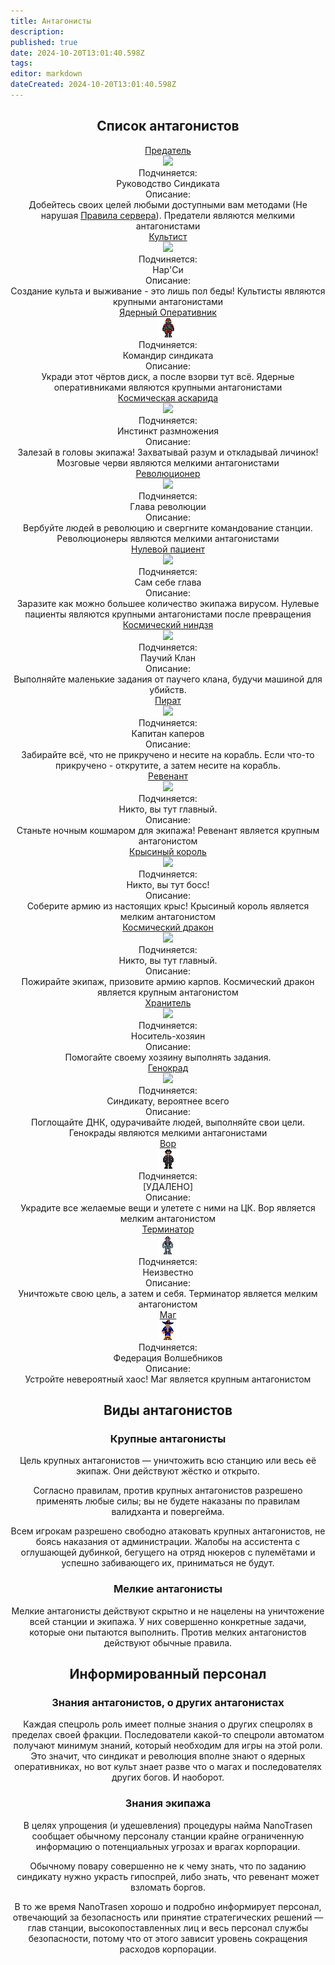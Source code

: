 ```yaml
---
title: Антагонисты
description: 
published: true
date: 2024-10-20T13:01:40.598Z
tags: 
editor: markdown
dateCreated: 2024-10-20T13:01:40.598Z
---
```


<center>
<div class="textcontainer">

  ## Список антагонистов


<div class="rolescontainer">

<div class="role">
<div class="rolename"><a href="/roles/traitor" class="custom-link">Предатель</a></div>
<div class="roleimg"><img src="/roles/antagonists/traitor.png"></div>
<div class="roleheadlabel">Подчиняется:</div>
<div class="rolehead">Руководство Синдиката</div>
<div class="roledesclabel">Описание:</div>  
<div class="roledesc">Добейтесь своих целей любыми доступными вам методами (Не нарушая <a href="/rules" class="custom-link">Правила сервера</a>). Предатели являются мелкими антагонистами</div>  
</div>
  
<div class="role">
<div class="rolename"><a href="/roles/cultist" class="custom-link">Культист</a></div>
<div class="roleimg"><img src="/roles/antagonists/cultist.gif"></div>
<div class="roleheadlabel">Подчиняется:</div>
<div class="rolehead">Нар'Си</div>
<div class="roledesclabel">Описание:</div>  
<div class="roledesc">Создание культа и выживание - это лишь пол беды! Культисты являются крупными антагонистами</div>  
</div>  
  
<div class="role">
<div class="rolename"><a href="/roles/nuclearoperative" class="custom-link">Ядерный Оперативник</a></div>
<div class="roleimg"><img src="/roles/nuclearoperative.png"></div>
<div class="roleheadlabel">Подчиняется:</div>
<div class="rolehead">Командир синдиката</div>
<div class="roledesclabel">Описание:</div>  
<div class="roledesc">Укради этот чёртов диск, а после взорви тут всё. Ядерные оперативниками являются крупными антагонистами</div>  
</div> 

<div class="role">
<div class="rolename"><a href="/roles/corticalBorer" class="custom-link">Космическая аскарида</a></div>
<div class="roleimg"><img src="/roles/antagonists/borer.png"></div>
<div class="roleheadlabel">Подчиняется:</div>
<div class="rolehead">Инстинкт размножения</div>
<div class="roledesclabel">Описание:</div>  
<div class="roledesc">Залезай в головы экипажа! Захватывай разум и откладывай личинок! Мозговые черви являются мелкими антагонистами</div>  
</div> 
  
<div class="role">
<div class="rolename"><a href="/roles/revolution" class="custom-link">Революционер</a></div>
<div class="roleimg"><img src="/roles/antagonists/revolutionman.png"></div>
<div class="roleheadlabel">Подчиняется:</div>
<div class="rolehead">Глава революции</div>
<div class="roledesclabel">Описание:</div>  
<div class="roledesc">Вербуйте людей в революцию и свергните командование станции. Революционеры являются мелкими антагонистами</div>  
</div>   

<div class="role">
<div class="rolename"><a href="/roles/patientzero" class="custom-link">Нулевой пациент</a></div>
<div class="roleimg"><img src="/roles/antagonists/zombie-turnfullhd.png"></div>
<div class="roleheadlabel">Подчиняется:</div>
<div class="rolehead">Сам себе глава</div>
<div class="roledesclabel">Описание:</div>  
<div class="roledesc">Заразите как можно большее количество экипажа вирусом. Нулевые пациенты являются крупными антагонистами после превращения</div>  
</div>     

<div class="role">
<div class="rolename"><a href="/roles/spaceninja" class="custom-link">Космический ниндзя</a></div>
<div class="roleimg"><img src="/roles/antagonists/spaceninja.png"></div>
<div class="roleheadlabel">Подчиняется:</div>
<div class="rolehead">Паучий Клан</div>
<div class="roledesclabel">Описание:</div>  
<div class="roledesc">Выполняйте маленькие задания от паучего клана, будучи машиной для убийств.</div>  
</div>   
 
<div class="role">
<div class="rolename"><a href="/roles/pirate" class="custom-link">Пират</a></div>
<div class="roleimg"><img src="/roles/antagonists/pirate.png"></div>
<div class="roleheadlabel">Подчиняется:</div>
<div class="rolehead">Капитан каперов</div>
<div class="roledesclabel">Описание:</div>  
<div class="roledesc">Забирайте всё, что не прикручено и несите на корабль. Если что-то прикручено - открутите, а затем несите на корабль.</div>  
</div>    
  
<div class="role">
<div class="rolename"><a href="/roles/revenant" class="custom-link">Ревенант</a></div>
<div class="roleimg"><img src="/roles/antagonists/revenant.png"></div>
<div class="roleheadlabel">Подчиняется:</div>
<div class="rolehead">Никто, вы тут главный.</div>
<div class="roledesclabel">Описание:</div>  
<div class="roledesc">Станьте ночным кошмаром для экипажа! Ревенант является крупным антагонистом</div>  
</div>   
  
<div class="role">
<div class="rolename"><a href="/roles/ratking" class="custom-link">Крысиный король</a></div>
<div class="roleimg"><img src="/roles/antagonists/regalrat.png"></div>
<div class="roleheadlabel">Подчиняется:</div>
<div class="rolehead">Никто, вы тут босс!</div>
<div class="roledesclabel">Описание:</div>  
<div class="roledesc">Соберите армию из настоящих крыс! Крысиный король является мелким антагонистом</div>  
</div>     
  
<div class="role">
<div class="rolename"><a href="/roles/spacedragon" class="custom-link">Космический дракон</a></div>
<div class="roleimg"><img src="/roles/antagonists/spacedragon.gif"></div>
<div class="roleheadlabel">Подчиняется:</div>
<div class="rolehead">Никто, вы тут главный.</div>
<div class="roledesclabel">Описание:</div>  
<div class="roledesc">Пожирайте экипаж, призовите армию карпов. Космический дракон является крупным антагонистом</div>  
</div>   

<div class="role">
<div class="rolename"><a href="/roles/guardian" class="custom-link">Хранитель</a></div>
<div class="roleimg"><img src="/roles/antagonists/guardian.png"></div>
<div class="roleheadlabel">Подчиняется:</div>
<div class="rolehead">Носитель-хозяин</div>
<div class="roledesclabel">Описание:</div>  
<div class="roledesc">Помогайте своему хозяину выполнять задания.</div>  
</div>     

<div class="role">
<div class="rolename"><a href="/roles/genestealer" class="custom-link">Генокрад</a></div>
<div class="roleimg"><img src="/roles/antagonists/changeling.gif"></div>
<div class="roleheadlabel">Подчиняется:</div>
<div class="rolehead">Синдикату, вероятнее всего </div>
<div class="roledesclabel">Описание:</div>  
<div class="roledesc">Поглощайте ДНК, одурачивайте людей, выполняйте свои цели. Генокрады являются мелкими антагонистами</div>  
</div>     


<div class="role">
<div class="rolename"><a href="/roles/thief" class="custom-link">Вор</a></div>
<div class="roleimg"><img src="/roles/thief32x32.png"></div>
<div class="roleheadlabel">Подчиняется:</div>
<div class="rolehead">[УДАЛЕНО] </div>
<div class="roledesclabel">Описание:</div>  
<div class="roledesc">Украдите все желаемые вещи и улетете с ними на ЦК. Вор является мелким антагонистом</div>  
</div>     


<div class="role">
<div class="rolename"><a href="/roles/terminator" class="custom-link">Терминатор</a></div>
<div class="roleimg"><img src="/roles/antagonists/terminator.png"></div>
<div class="roleheadlabel">Подчиняется:</div>
<div class="rolehead">Неизвестно</div>
<div class="roledesclabel">Описание:</div>  
<div class="roledesc">Уничтожьте свою цель, а затем и себя. Терминатор является мелким антагонистом</div>  
</div>  

<div class="role">
<div class="rolename"><a href="/roles/wizard" class="custom-link">Маг</a></div>
<div class="roleimg"><img src="/roles/antagonists/wizard/wizard_real.png"></div>
<div class="roleheadlabel">Подчиняется:</div>
<div class="rolehead">Федерация Волшебников</div>
<div class="roledesclabel">Описание:</div>  
<div class="roledesc">Устройте невероятный хаос! Маг является крупным антагонистом</div>  
</div>

</div>


## Виды антагонистов

### Крупные антагонисты

Цель крупных антагонистов — уничтожить всю станцию или весь её экипаж. Они действуют жёстко и открыто.

Согласно правилам, против крупных антагонистов разрешено применять любые силы; вы не будете наказаны по правилам валидханта и повергейма.

Всем игрокам разрешено свободно атаковать крупных антагонистов, не боясь наказания от администрации. Жалобы на ассистента с оглушающей дубинкой, бегущего на отряд нюкеров с пулемётами и успешно забивающего их, приниматься не будут.

### Мелкие антагонисты

Мелкие антагонисты действуют скрытно и не нацелены на уничтожение всей станции и экипажа. У них совершенно конкретные задачи, которые они пытаются выполнить. Против мелких антагонистов действуют обычные правила.

## Информированный персонал

### Знания антагонистов, о других антагонистах

Каждая спецроль роль имеет полные знания о других спецролях в пределах своей фракции. Последователи какой-то спецроли автоматом получают минимум знаний, который необходим для игры на этой роли. Это значит, что синдикат и революция вполне знают о ядерных оперативниках, но вот культ знает разве что о магах и последователях других богов. И наоборот.

### Знания экипажа

В целях упрощения (и удешевления) процедуры найма NanoTrasen сообщает обычному персоналу станции крайне ограниченную информацию о потенциальных угрозах и врагах корпорации.

Обычному повару совершенно не к чему знать, что по заданию синдикату нужно украсть гипоспрей, либо знать, что ревенант может взломать боргов.

В то же время NanoTrasen хорошо и подробно информирует персонал, отвечающий за безопасность или принятие стратегических решений — глав станции, высокопоставленных лиц и весь персонал службы безопасности, потому что от этого зависит уровень сокращения расходов корпорации.
</div>
</center>
  



